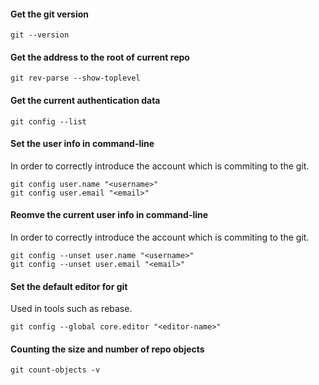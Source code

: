 
#### Get the git version
```
git --version
```

#### Get the address to the root of current repo

```
git rev-parse --show-toplevel
```

#### Get the current authentication data

```
git config --list
```

#### Set the user info in command-line

In order to correctly introduce the account which is commiting to the git.

```
git config user.name "<username>"
git config user.email "<email>"
```

#### Reomve the current user info in command-line

In order to correctly introduce the account which is commiting to the git.

```
git config --unset user.name "<username>"
git config --unset user.email "<email>"
```

#### Set the default editor for git

Used in tools such as rebase.

```
git config --global core.editor "<editor-name>"
```


#### Counting the size and number of repo objects

```
git count-objects -v
```


